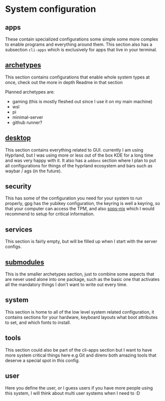 # System configuration

## apps

These contain specialized configurations some simple some more complex to enable programs and everything around them.
This section also has a subsection `cli-apps` which is exclusively for apps that live in your terminal.

## [archetypes](./archetypes/README.md)

This section contains configurations that enable whole system types at once, check out the more in depth Readme in that section

Planned archetypes are:
- gaming (this is mostly fleshed out since I use it on my main machine)
- wsl
- pi
- minimal-server
- github runner?


## [desktop](./desktop/README.md)

This section contains everything related to GUI.
currently I am using Hyprland, but I was using more or less out of the box KDE for a long time and was very happy with it.
It also has a `addons` section where I plan to put all configurations for things of the hyprland ecosystem and bars such as waybar / ags (in the future).

## security

This has some of the configuration you need for your system to run properly, gpg has the yubikey configuration, the keyring is well a keyring, so that your computer can access the TPM, and also [sops-nix](https://github.com/Mic92/sops-nix) which I would recommend to setup for critical information.

## services

This section is fairly empty, but will be filled up when I start with the server configs.

## [submodules](./submodules/README.md)

This is the smaller archetypes section, just to combine some aspects that are never used alone into one package, such as the basic one that activates all the mandatory things I don't want to write out every time. 

## system

This section is home to all of the low level system related configuration, it contains sections for your hardware, keyboard layouts what boot attributes to set, and which fonts to install.

## tools

This section could also be part of the cli-apps section but I want to have more system critical things here e.g Git and direnv both amazing tools that deserve a special spot in this config.

## user

Here you define the user, or I guess users if you have more people using this system, I will think about multi user systems when I need to :D
 

